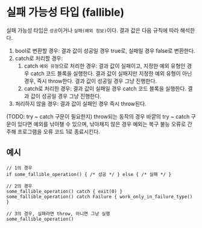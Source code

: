 # 실패 가능성 타입 (fallible)

실패 가능성 타입은 `성공`이거나 `실패(예외 정보)`이다. 결과 값은 다음 규칙에 따라 해석한다.

1. bool로 변환할 경우:
    결과 값이 성공일 경우 true로, 실패일 경우 false로 변환한다.
2. catch로 처리할 경우:
    1. catch `예외 유형`으로 처리한 경우:
        결과 값이 실패이고, 지정한 예외 유형인 경우 catch 코드 블록을 실행한다.
        결과 값이 실패지만 지정한 예외 유형이 아닌 경우, 즉시 throw한다.
        결과 값이 성공일 경우 그냥 진행한다.
    2. catch로 처리한 경우:
        결과 값이 실패일 경우 catch 코드 블록을 실행한다.
        결과 값이 성공일 경우 그냥 진행한다.
3. 처리하지 않을 경우:
    결과 값이 실패인 경우 즉시 throw된다.

(TODO: try ~ catch 구문이 필요한지)
throw되는 동작의 경우 바깥의 try ~ catch 구문이 있다면 예외를 낚아챌 수 있으며,
낚아채지 않은 경우 예외는 복구 불능 오류로 간주해 프로그램을 오류 코드 1로 종료시킨다.

## 예시

```
// 1의 경우
if some_fallible_operation() { /* 성공 */ } else { /* 실패 */ }

// 2의 경우
some_fallible_operation() catch { exit(0) }
some_fallible_operation() catch Failure { work_only_in_failure_type() }

// 3의 경우, 실패라면 throw, 아니면 그냥 실행
some_fallible_operation()
```

